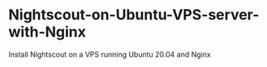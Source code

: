 # Nightscout-on-Ubuntu-VPS-server-with-Nginx
Install Nightscout on a VPS running Ubuntu 20.04 and Nginx
